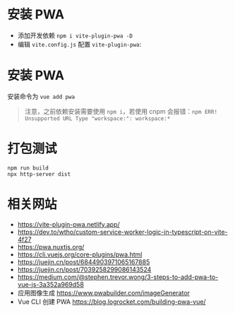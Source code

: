 # 安装 PWA
- 添加开发依赖 `npm i vite-plugin-pwa -D`
- 编辑 `vite.config.js` 配置 `vite-plugin-pwa`:

# 安装 PWA

安装命令为 `vue add pwa`

> 注意，之前依赖安装需要使用 `npm i`，若使用 cnpm 会报错：`npm ERR! Unsupported URL Type "workspace:": workspace:*`

# 打包测试

```
npm run build
npx http-server dist
```

# 相关网站

- https://vite-plugin-pwa.netlify.app/
- https://dev.to/wtho/custom-service-worker-logic-in-typescript-on-vite-4f27
- https://pwa.nuxtjs.org/
- https://cli.vuejs.org/core-plugins/pwa.html
- https://juejin.cn/post/6844903971065167885
- https://juejin.cn/post/7039258299086143524
- https://medium.com/@stephen.trevor.wong/3-steps-to-add-pwa-to-vue-js-3a352a969d58
- 应用图像生成 https://www.pwabuilder.com/imageGenerator
- Vue CLI 创建 PWA https://blog.logrocket.com/building-pwa-vue/